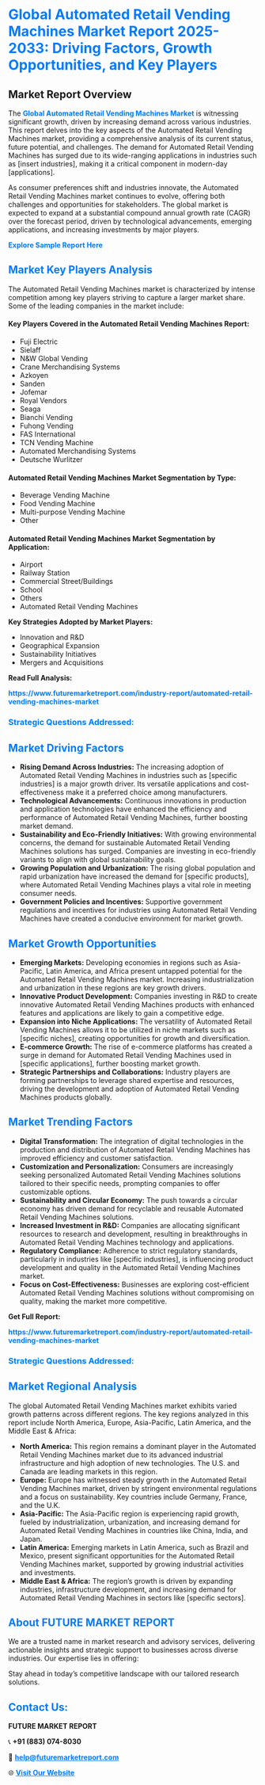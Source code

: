<h1 style="color: #007BFF;">Global Automated Retail Vending Machines Market Report 2025-2033: Driving Factors, Growth Opportunities, and Key Players</h1>

<section id="overview">
<h2>Market Report Overview</h2>
<p>The <a href="https://www.futuremarketreport.com/industry-report/automated-retail-vending-machines-market" style="color: #007BFF; text-decoration: none;"><strong>Global Automated Retail Vending Machines Market</strong></a> is witnessing significant growth, driven by increasing demand across various industries. This report delves into the key aspects of the Automated Retail Vending Machines market, providing a comprehensive analysis of its current status, future potential, and challenges. The demand for Automated Retail Vending Machines has surged due to its wide-ranging applications in industries such as [insert industries], making it a critical component in modern-day [applications].</p>
<p>As consumer preferences shift and industries innovate, the Automated Retail Vending Machines market continues to evolve, offering both challenges and opportunities for stakeholders. The global market is expected to expand at a substantial compound annual growth rate (CAGR) over the forecast period, driven by technological advancements, emerging applications, and increasing investments by major players.</p>
</section>

<section id="overview">
<p><a href="https://www.futuremarketreport.com/request-sample/reportId=128496" style="color: #007BFF; text-decoration: none;"><strong>Explore Sample Report Here</strong></a></p>
</section>

<section id="key-players">
<h2 style="color: #007BFF;">Market Key Players Analysis</h2>
<p>The Automated Retail Vending Machines market is characterized by intense competition among key players striving to capture a larger market share. Some of the leading companies in the market include:</p>
<h4>Key Players Covered in the Automated Retail Vending Machines Report:</h4>
<ul><li>Fuji Electric</li><li>Sielaff</li><li>N&amp;W Global Vending</li><li>Crane Merchandising Systems</li><li>Azkoyen</li><li>Sanden</li><li>Jofemar</li><li>Royal Vendors</li><li>Seaga</li><li>Bianchi Vending</li><li>Fuhong Vending</li><li>FAS International</li><li>TCN Vending Machine</li><li>Automated Merchandising Systems</li><li>Deutsche Wurlitzer</li></ul>
<h4>Automated Retail Vending Machines Market Segmentation by Type:</h4>
<ul><li>Beverage Vending Machine</li><li>Food Vending Machine</li><li>Multi-purpose Vending Machine</li><li>Other</li></ul>

<h4>Automated Retail Vending Machines Market Segmentation by Application:</h4>
<ul><li>Airport</li><li>Railway Station</li><li>Commercial Street/Buildings</li><li>School</li><li>Others</li><li>Automated Retail Vending Machines</li></ul>
<p><strong>Key Strategies Adopted by Market Players:</strong></p>
<ul>
<li>Innovation and R&D</li>
<li>Geographical Expansion</li>
<li>Sustainability Initiatives</li>
<li>Mergers and Acquisitions</li>
</ul>
</section>

<section>
<p><strong>Read Full Analysis: </strong></p><a href="https://www.futuremarketreport.com/industry-report/automated-retail-vending-machines-market" style="color: #007BFF; text-decoration: none;"><strong>https://www.futuremarketreport.com/industry-report/automated-retail-vending-machines-market</strong></a>
<h3 style="color: #007BFF;">Strategic Questions Addressed:</h3>
</section>

<section id="driving-factors">
<h2 style="color: #007BFF;">Market Driving Factors</h2>
<ul>
<li><strong>Rising Demand Across Industries:</strong> The increasing adoption of Automated Retail Vending Machines in industries such as [specific industries] is a major growth driver. Its versatile applications and cost-effectiveness make it a preferred choice among manufacturers.</li>
<li><strong>Technological Advancements:</strong> Continuous innovations in production and application technologies have enhanced the efficiency and performance of Automated Retail Vending Machines, further boosting market demand.</li>
<li><strong>Sustainability and Eco-Friendly Initiatives:</strong> With growing environmental concerns, the demand for sustainable Automated Retail Vending Machines solutions has surged. Companies are investing in eco-friendly variants to align with global sustainability goals.</li>
<li><strong>Growing Population and Urbanization:</strong> The rising global population and rapid urbanization have increased the demand for [specific products], where Automated Retail Vending Machines plays a vital role in meeting consumer needs.</li>
<li><strong>Government Policies and Incentives:</strong> Supportive government regulations and incentives for industries using Automated Retail Vending Machines have created a conducive environment for market growth.</li>
</ul>
</section>

<section id="growth-opportunities">
<h2 style="color: #007BFF;">Market Growth Opportunities</h2>
<ul>
<li><strong>Emerging Markets:</strong> Developing economies in regions such as Asia-Pacific, Latin America, and Africa present untapped potential for the Automated Retail Vending Machines market. Increasing industrialization and urbanization in these regions are key growth drivers.</li>
<li><strong>Innovative Product Development:</strong> Companies investing in R&D to create innovative Automated Retail Vending Machines products with enhanced features and applications are likely to gain a competitive edge.</li>
<li><strong>Expansion into Niche Applications:</strong> The versatility of Automated Retail Vending Machines allows it to be utilized in niche markets such as [specific niches], creating opportunities for growth and diversification.</li>
<li><strong>E-commerce Growth:</strong> The rise of e-commerce platforms has created a surge in demand for Automated Retail Vending Machines used in [specific applications], further boosting market growth.</li>
<li><strong>Strategic Partnerships and Collaborations:</strong> Industry players are forming partnerships to leverage shared expertise and resources, driving the development and adoption of Automated Retail Vending Machines products globally.</li>
</ul>
</section>

<section id="trending-factors">
<h2 style="color: #007BFF;">Market Trending Factors</h2>
<ul>
<li><strong>Digital Transformation:</strong> The integration of digital technologies in the production and distribution of Automated Retail Vending Machines has improved efficiency and customer satisfaction.</li>
<li><strong>Customization and Personalization:</strong> Consumers are increasingly seeking personalized Automated Retail Vending Machines solutions tailored to their specific needs, prompting companies to offer customizable options.</li>
<li><strong>Sustainability and Circular Economy:</strong> The push towards a circular economy has driven demand for recyclable and reusable Automated Retail Vending Machines solutions.</li>
<li><strong>Increased Investment in R&D:</strong> Companies are allocating significant resources to research and development, resulting in breakthroughs in Automated Retail Vending Machines technology and applications.</li>
<li><strong>Regulatory Compliance:</strong> Adherence to strict regulatory standards, particularly in industries like [specific industries], is influencing product development and quality in the Automated Retail Vending Machines market.</li>
<li><strong>Focus on Cost-Effectiveness:</strong> Businesses are exploring cost-efficient Automated Retail Vending Machines solutions without compromising on quality, making the market more competitive.</li>
</ul>
</section>

<section>
<p><strong>Get Full Report: </strong></p><a href="https://www.futuremarketreport.com/industry-report/automated-retail-vending-machines-market" style="color: #007BFF; text-decoration: none;"><strong>https://www.futuremarketreport.com/industry-report/automated-retail-vending-machines-market</strong></a>
<h3 style="color: #007BFF;">Strategic Questions Addressed:</h3>
</section>


<section id="regional-analysis">
<h2 style="color: #007BFF;">Market Regional Analysis</h2>
<p>The global Automated Retail Vending Machines market exhibits varied growth patterns across different regions. The key regions analyzed in this report include North America, Europe, Asia-Pacific, Latin America, and the Middle East & Africa:</p>
<ul>
<li><strong>North America:</strong> This region remains a dominant player in the Automated Retail Vending Machines market due to its advanced industrial infrastructure and high adoption of new technologies. The U.S. and Canada are leading markets in this region.</li>
<li><strong>Europe:</strong> Europe has witnessed steady growth in the Automated Retail Vending Machines market, driven by stringent environmental regulations and a focus on sustainability. Key countries include Germany, France, and the U.K.</li>
<li><strong>Asia-Pacific:</strong> The Asia-Pacific region is experiencing rapid growth, fueled by industrialization, urbanization, and increasing demand for Automated Retail Vending Machines in countries like China, India, and Japan.</li>
<li><strong>Latin America:</strong> Emerging markets in Latin America, such as Brazil and Mexico, present significant opportunities for the Automated Retail Vending Machines market, supported by growing industrial activities and investments.</li>
<li><strong>Middle East & Africa:</strong> The region’s growth is driven by expanding industries, infrastructure development, and increasing demand for Automated Retail Vending Machines in sectors like [specific sectors].</li>
</ul>
</section>

<footer>
<h2 style="color: #007BFF;">About FUTURE MARKET REPORT</h2>
<p>We are a trusted name in market research and advisory services, delivering actionable insights and strategic support to businesses across diverse industries. Our expertise lies in offering:</p>

<p>Stay ahead in today’s competitive landscape with our tailored research solutions.</p>

<h2 style="color: #007BFF;">Contact Us:</h2>
<p><strong>FUTURE MARKET REPORT</strong></p>
<p>📞 <strong>+91 (883) 074-8030</strong></p>
<p>📧 <strong><a href="mailto:help@futuremarketreport.com" style="color: #007BFF;">help@futuremarketreport.com</a></strong></p>
<p>🌐 <strong><a href="https://www.futuremarketreport.com/" style="color: #007BFF;">Visit Our Website</a></strong></p>
</footer>